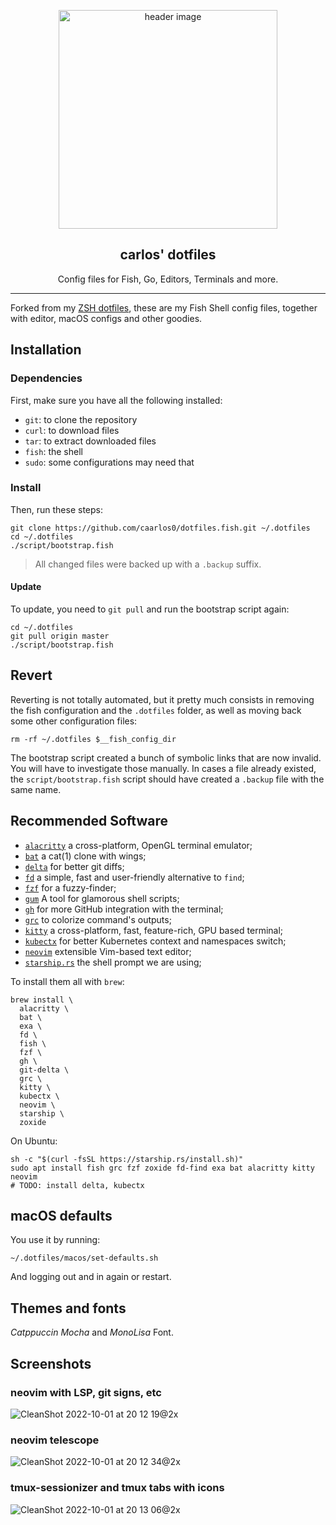 <p align="center">
  <img alt="header image" src="https://raw.githubusercontent.com/caarlos0/dotfiles.fish/master/docs/header.svg" height="350" />
  <h2 align="center">carlos' dotfiles</h2>
  <p align="center">Config files for Fish, Go, Editors, Terminals and more.</p>
</p>

---

Forked from my [ZSH dotfiles](https://github.com/caarlos0/dotfiles), these are
my Fish Shell config files, together with editor, macOS configs and other
goodies.

## Installation

### Dependencies

First, make sure you have all the following installed:

- `git`: to clone the repository
- `curl`: to download files
- `tar`: to extract downloaded files
- `fish`: the shell
- `sudo`: some configurations may need that

### Install

Then, run these steps:

```console
git clone https://github.com/caarlos0/dotfiles.fish.git ~/.dotfiles
cd ~/.dotfiles
./script/bootstrap.fish
```

> All changed files were backed up with a `.backup` suffix.

#### Update

To update, you need to `git pull` and run the bootstrap script again:

```console
cd ~/.dotfiles
git pull origin master
./script/bootstrap.fish
```

## Revert

Reverting is not totally automated, but it pretty much consists in removing the
fish configuration and the `.dotfiles` folder, as well as moving back some other
configuration files:

```console
rm -rf ~/.dotfiles $__fish_config_dir
```

The bootstrap script created a bunch of symbolic links that are now invalid.
You will have to investigate those manually. In cases a file already existed,
the `script/bootstrap.fish` script should have created a `.backup` file with
the same name.

## Recommended Software

- [`alacritty`](https://github.com/alacritty/alacritty) a cross-platform, OpenGL
  terminal emulator;
- [`bat`](https://github.com/sharkdp/bat) a cat(1) clone with wings;
- [`delta`](https://github.com/dandavison/delta) for better git diffs;
- [`fd`](https://github.com/sharkdp/fd) a simple, fast and user-friendly
  alternative to `find`;
- [`fzf`](https://github.com/junegunn/fzf) for a fuzzy-finder;
- [`gum`](https://github.com/charmbracelet/gum) A tool for glamorous shell
  scripts;
- [`gh`](https://github.com/cli/cli) for more GitHub integration with the
  terminal;
- [`grc`](https://github.com/garabik/grc) to colorize command's outputs;
- [`kitty`](https://github.com/kovidgoyal/kitty) a cross-platform, fast,
  feature-rich, GPU based terminal;
- [`kubectx`](https://github.com/ahmetb/kubectx) for better Kubernetes context
  and namespaces switch;
- [`neovim`](https://neovim.io) extensible Vim-based text editor;
- [`starship.rs`](https://starship.rs) the shell prompt we are using;

To install them all with `brew`:

```console
brew install \
  alacritty \
  bat \
  exa \
  fd \
  fish \
  fzf \
  gh \
  git-delta \
  grc \
  kitty \
  kubectx \
  neovim \
  starship \
  zoxide
```

On Ubuntu:

```console
sh -c "$(curl -fsSL https://starship.rs/install.sh)"
sudo apt install fish grc fzf zoxide fd-find exa bat alacritty kitty neovim
# TODO: install delta, kubectx
```

## macOS defaults

You use it by running:

```console
~/.dotfiles/macos/set-defaults.sh
```

And logging out and in again or restart.

## Themes and fonts

*Catppuccin Mocha* and *MonoLisa* Font.

## Screenshots

### neovim with LSP, git signs, etc

![CleanShot 2022-10-01 at 20 12 19@2x](https://user-images.githubusercontent.com/245435/193431550-5f279c3d-a0f6-4e67-81bc-1c1538fc71be.png)

### neovim telescope

![CleanShot 2022-10-01 at 20 12 34@2x](https://user-images.githubusercontent.com/245435/193431554-9ab32711-3eab-4d0e-8cec-f7b09713abf5.png)

### tmux-sessionizer and tmux tabs with icons

![CleanShot 2022-10-01 at 20 13 06@2x](https://user-images.githubusercontent.com/245435/193431556-8ee21015-8cde-44d0-93c2-ac3040a44057.png)
